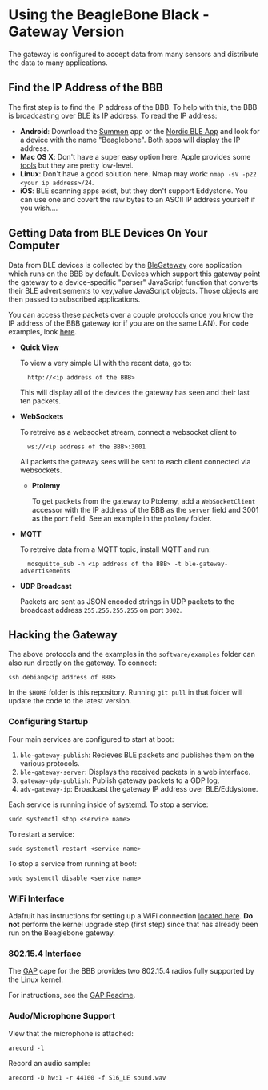 Using the BeagleBone Black - Gateway Version
============================================

The gateway is configured to accept data from many sensors
and distribute the data to many applications.

Find the IP Address of the BBB
------------------------------

The first step is to find the IP address of the BBB. To help with this,
the BBB is broadcasting over BLE its IP address. To read the IP address:

- **Android**: Download the [Summon](https://play.google.com/store/apps/details?id=edu.umich.eecs.lab11.summon)
app or the [Nordic BLE App](https://play.google.com/store/apps/details?id=no.nordicsemi.android.mcp)
and look for a device with the name "Beaglebone". Both apps will display the IP address.
- **Mac OS X**: Don't have a super easy option here. Apple provides some
[tools](https://www.google.com/search?q=mac+os+x+hardware+io+tools&ie=utf-8&oe=utf-8)
but they are pretty low-level.
- **Linux**: Don't have a good solution here. Nmap may work: `nmap -sV -p22 <your ip address>/24`.
- **iOS**: BLE scanning apps exist, but they don't support Eddystone. You can use one
and covert the raw bytes to an ASCII IP address yourself if you wish....

Getting Data from BLE Devices On Your Computer
----------------------------------------------

Data from BLE devices is collected by the
[BleGateway](https://github.com/lab11/gateway/tree/master/software/ble-gateway)
core application which runs on the BBB by default. Devices which support
this gateway point the gateway to a
device-specific "parser" JavaScript function that converts their BLE
advertisements to key,value JavaScript objects. Those objects are then
passed to subscribed applications.

You can access these packets over a couple protocols once you know
the IP address of the BBB gateway (or if you are on the same
LAN). For code examples, look
[here](https://github.com/terraswarm/urban-heartbeat-kit/tree/master/examples).

- **Quick View**

    To view a very simple UI with the recent data, go to:

        http://<ip address of the BBB>
    
    This will display all of the devices the gateway has seen and their
    last ten packets.

- **WebSockets**

    To retreive as a websocket stream, connect a websocket client to

        ws://<ip address of the BBB>:3001
    
    All packets the gateway sees will be sent to each client connected
    via websockets.

    - **Ptolemy**

        To get packets from the gateway to Ptolemy, add a `WebSocketClient`
        accessor with the IP address of the BBB as the `server` field and
        3001 as the `port` field. See an example in the `ptolemy` folder.

- **MQTT**

    To retreive data from a MQTT topic, install MQTT and run:

        mosquitto_sub -h <ip address of the BBB> -t ble-gateway-advertisements

- **UDP Broadcast**

    Packets are sent as JSON encoded strings in UDP packets to the broadcast
    address `255.255.255.255` on port `3002`.


Hacking the Gateway
-------------------

The above protocols and the examples in the `software/examples` folder can also
run directly on the gateway. To connect:

    ssh debian@<ip address of BBB>

In the `$HOME` folder is this repository. Running `git pull` in that folder
will update the code to the latest version.

### Configuring Startup

Four main services are configured to start at boot:

1. `ble-gateway-publish`: Recieves BLE packets and publishes them on the various protocols.
2. `ble-gateway-server`: Displays the received packets in a web interface.
3. `gateway-gdp-publish`: Publish gateway packets to a GDP log.
4. `adv-gateway-ip`: Broadcast the gateway IP address over BLE/Eddystone.

Each service is running inside of [systemd](http://www.freedesktop.org/wiki/Software/systemd/).
To stop a service:

    sudo systemctl stop <service name>

To restart a service:

    sudo systemctl restart <service name>
    
To stop a service from running at boot:

    sudo systemctl disable <service name>


### WiFi Interface
Adafruit has instructions for setting up a WiFi connection
[located here](https://learn.adafruit.com/setting-up-wifi-with-beaglebone-black/configuration).
**Do not** perform the kernel upgrade step (first step) since that has already been
run on the Beaglebone gateway.

### 802.15.4 Interface

The [GAP](https://github.com/lab11/gap) cape for the BBB provides two 802.15.4 radios
fully supported by the Linux kernel.

For instructions, see the [GAP Readme](https://github.com/lab11/gap#sniffing-154-packets).

### Audo/Microphone Support

View that the microphone is attached:

    arecord -l
    
Record an audio sample:

    arecord -D hw:1 -r 44100 -f S16_LE sound.wav
